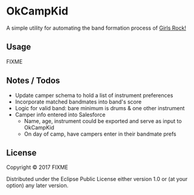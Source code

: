 # OkCampKid 

A simple utility for automating the band formation process of [Girls Rock!](https://girlsrockchicago.org/)

## Usage

FIXME

## Notes / Todos

- Update camper schema to hold a list of instrument preferences
- Incorporate matched bandmates into band's score
- Logic for valid band: bare minimum is drums & one other instrument
- Camper info entered into Salesforce
  - Name, age, instrument could be exported and serve as input to OkCampKid
  - On day of camp, have campers enter in their bandmate prefs 

## License

Copyright © 2017 FIXME

Distributed under the Eclipse Public License either version 1.0 or (at
your option) any later version.
